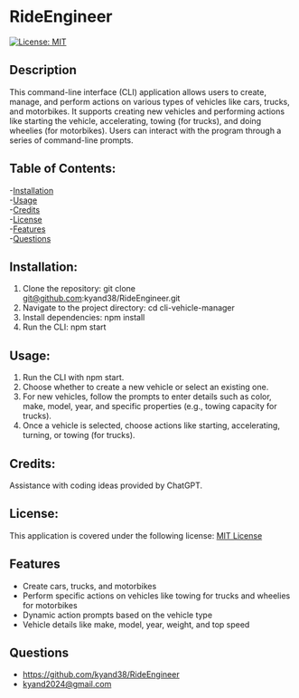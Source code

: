# RideEngineer
 [![License: MIT](https://img.shields.io/badge/License-MIT-yellow.svg)](https://opensource.org/licenses/MIT)

 ## Description
 This command-line interface (CLI) application allows users to create, manage, and perform actions on various types of vehicles like cars, trucks, and motorbikes. It supports creating new vehicles and performing actions like starting the vehicle, accelerating, towing (for trucks), and doing wheelies (for motorbikes). Users can interact with the program through a series of command-line prompts.
 
 ## Table of Contents:

 -[Installation](#installation)<br/>
 -[Usage](#usage)<br/>
 -[Credits](#credits)<br/>
 -[License](#license)<br/>
 -[Features](#features)<br/>
 -[Questions](#questions)<br/>

## Installation: 
1. Clone the repository: git clone git@github.com:kyand38/RideEngineer.git
2. Navigate to the project directory: cd cli-vehicle-manager
3. Install dependencies: npm install
4. Run the CLI: npm start

## Usage:
1. Run the CLI with npm start.
2. Choose whether to create a new vehicle or select an existing one.
3. For new vehicles, follow the prompts to enter details such as color, make, model, year, and specific properties (e.g., towing capacity for trucks).
4. Once a vehicle is selected, choose actions like starting, accelerating, turning, or towing (for trucks).


## Credits:
Assistance with coding ideas provided by ChatGPT.


## License:
This application is covered under the following license: [MIT License](https://www.gnu.org/licenses/gpl-3.0)

## Features
 - Create cars, trucks, and motorbikes  
 - Perform specific actions on vehicles like towing for trucks and wheelies for motorbikes  
 - Dynamic action prompts based on the vehicle type  
 - Vehicle details like make, model, year, weight, and top speed

## Questions
 - https://github.com/kyand38/RideEngineer
 - kyand2024@gmail.com

